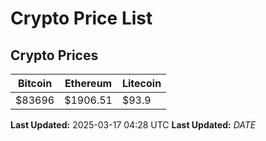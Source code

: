 # Crypto Price List

## Crypto Prices
| Bitcoin | Ethereum | Litecoin |
| ------- | -------- | -------- |
| $83696 | $1906.51 | $93.9 |
**Last Updated:** 2025-03-17 04:28 UTC
**Last Updated:** $DATE$
